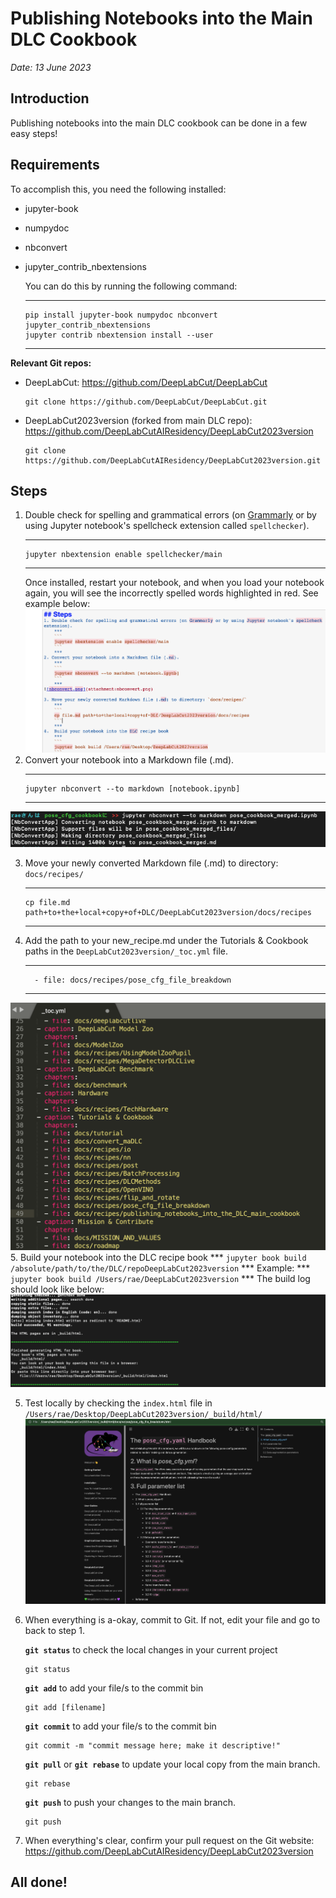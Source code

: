 # Publishing Notebooks into the Main DLC Cookbook
*Date: 13 June 2023*


## Introduction
Publishing notebooks into the main DLC cookbook can be done in a few easy steps!

## Requirements
To accomplish this, you need the following installed:
- jupyter-book
- numpydoc
- nbconvert
- jupyter_contrib_nbextensions

    You can do this by running the following command:
    ***
    ```
    pip install jupyter-book numpydoc nbconvert jupyter_contrib_nbextensions
    jupyter contrib nbextension install --user
    ```
    ***
**Relevant Git repos:**
- DeepLabCut: https://github.com/DeepLabCut/DeepLabCut
    ```
    git clone https://github.com/DeepLabCut/DeepLabCut.git
    ```
- DeepLabCut2023version (forked from main DLC repo): https://github.com/DeepLabCutAIResidency/DeepLabCut2023version
    ```
    git clone https://github.com/DeepLabCutAIResidency/DeepLabCut2023version.git
    ```

## Steps
1. Double check for spelling and grammatical errors (on [Grammarly](#https://grammarly.com/) or by using Jupyter notebook's spellcheck extension called `spellchecker`).
    ***
    ```
    jupyter nbextension enable spellchecker/main
    ```
    ***
    Once installed, restart your notebook, and when you load your notebook again, you will see the incorrectly spelled words highlighted in red. See example below:
<img src="spellcheck.png"></img>
2. Convert your notebook into a Markdown file (.md).
    ***
    ```
    jupyter nbconvert --to markdown [notebook.ipynb]
    ```
    ***
<img src="nbconvert.png"></img>

3. Move your newly converted Markdown file (.md) to directory: `docs/recipes/`
    ***
    ```
    cp file.md path+to+the+local+copy+of+DLC/DeepLabCut2023version/docs/recipes
    ```
    ***
4. Add the path to your new_recipe.md under the Tutorials & Cookbook paths in the `DeepLabCut2023version/_toc.yml` file.
    ***
    ```
      - file: docs/recipes/pose_cfg_file_breakdown
    ```
    ***
<img src="update_toc.png"></img>
5.  Build your notebook into the DLC recipe book
    ***
    ```
    jupyter book build /absolute/path/to/the/DLC/repoDeepLabCut2023version
    ```
    ***
    Example:
    ***
    ```
    jupyter book build /Users/rae/DeepLabCut2023version
    ```
    ***
    The build log should look like below:
    <img src="jupyter_book_build.png"></img><br/>

5. Test locally by checking the `index.html` file in `/Users/rae/Desktop/DeepLabCut2023version/_build/html/`
<img src="build_result.png"></img>

6. When everything is a-okay, commit to Git. If not, edit your file and go to back to step 1.
    
    **`git status`** to check the local changes in your current project
    ```
    git status
    ```
    **`git add`** to add your file/s to the commit bin
    ```
    git add [filename]
    ```
    
    **`git commit`** to add your file/s to the commit bin
    ```
    git commit -m "commit message here; make it descriptive!"
    ```
    **`git pull`** or **`git rebase`** to update your local copy from the main branch.
    ```
    git rebase
    ```
    **`git push`** to push your changes to the main branch.
    ```
    git push
    ```
5. When everything's clear, confirm your pull request on the Git website: https://github.com/DeepLabCutAIResidency/DeepLabCut2023version

## All done!

